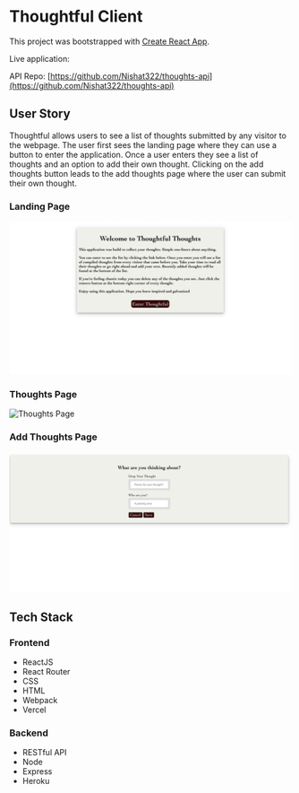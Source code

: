 # Thoughtful Client

This project was bootstrapped with [Create React App](https://github.com/facebook/create-react-app).

Live application: []()

API Repo: [https://github.com/Nishat322/thoughts-api](https://github.com/Nishat322/thoughts-api)


## User Story

Thoughtful allows users to see a list of thoughts submitted by any visitor to the webpage. The user first sees the landing page where they can use a button to enter the application. Once a user enters they see a list of thoughts and an option to add their own thought. Clicking on the add thoughts button leads to the add thoughts page where the user can submit their own thought.

### Landing Page
![LandingPage](images/landingPage.png)

### Thoughts Page
![Thoughts Page](images/thoughts.png)

### Add Thoughts Page
![Add Thoughts Page](images/addThoughtsPage.png)

## Tech Stack

### Frontend
- ReactJS
- React Router
- CSS
- HTML
- Webpack
- Vercel

### Backend
- RESTful API
- Node
- Express
- Heroku


